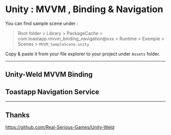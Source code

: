 # Unity : MVVM , Binding & Navigation

You can find sample scene  under : 

> Root folder > ⁨Library⁩ > ⁨PackageCache⁩ > ⁨com.toastapp.mvvm_binding_navigation@xxx⁩ > ⁨Runtime⁩ > ⁨Exemple⁩ > ⁨Scenes⁩ > `MVVM_SampleScene.unity`

Copy & paste it from your file explorer to your project under `Assets` folder.

___

## Unity-Weld MVVM Binding

## Toastapp Navigation Service

___

## Thanks

https://github.com/Real-Serious-Games/Unity-Weld